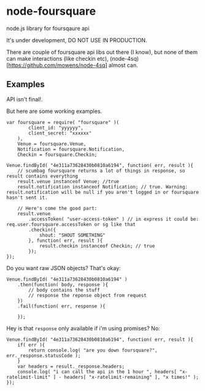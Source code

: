 node-foursquare
===============

node.js library for foursqaure api

It's under development, DO NOT USE IN PRODUCTION.

There are couple of foursquare api libs out there (I know), but none of them can make interactions (like checkin etc), (node-4sq)[https://github.com/mowens/node-4sq] almost can.

Examples
--------

API isn't final!.

But here are some working examples.

	var foursquare = require( "foursquare" )(
			client_id: "yyyyyy",
			client_secret: "xxxxxx"
		),
		Venue = foursquare.Venue,
		Notification = foursquare.Notification,
		Checkin = foursquare.Checkin;

	Venue.findById( "4e311a73628430b0810a6194", function( err, result ){
		// scumbag foursquare returns a lot of things in response, so result contains everything
		result.venue instanceof Venue; //true
		result.notification instanceof Notification; // true. Warning: result.notification will be null if you aren't logged in or foursquare hasn't sent it.

		// Here's come the good part:
		result.venue
			.accessToken( "user-access-token" ) // in express it could be: req.user.foursquare.accessToken or sg like that
			.checkin({
				shout: "SHOUT SOMETHING"
			}, function( err, result ){
				result.checkin instanceof Checkin; // true
			});
	});


Do you want raw JSON objects? That's okay:

	Venue.findById( "4e311a73628430b0810a6194" )
		.then(function( body, response ){
			// body contains the stuff
			// response the reponse object from request
		})
		.fail(function( err, response ){

		});

Hey is that `response` only available if i'm using promises? No:

	Venue.findById( "4e311a73628430b0810a6194", function( err, result ){
		if( err ){
			return console.log( "are you down foursquare?", err._response.statusCode );
		}
		var headers = result._response.headers;
		console.log( "i can call the api in the 1 hour ", headers[ "x-ratelimit-limit" ] - headers[ "x-ratelimit-remaining" ], "x times!" );
	});